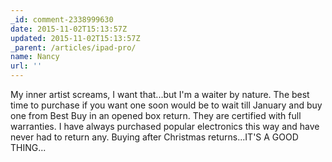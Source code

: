 ```yaml
---
_id: comment-2338999630
date: 2015-11-02T15:13:57Z
updated: 2015-11-02T15:13:57Z
_parent: /articles/ipad-pro/
name: Nancy
url: ''
---
```


My inner artist screams, I want that...but I'm a waiter by nature. The best time
to purchase if you want one soon would be to wait till January and buy one from
Best Buy in an opened box return. They are certified with full warranties. I
have always purchased popular electronics this way and have never had to return
any. Buying after Christmas returns...IT'S A GOOD THING...
